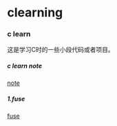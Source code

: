 clearning
=========

### c learn

这是学习C时的一些小段代码或者项目。

##### c learn note

[note](clearnnote.md)

##### 1.fuse

[fuse](fuse/README.md)
